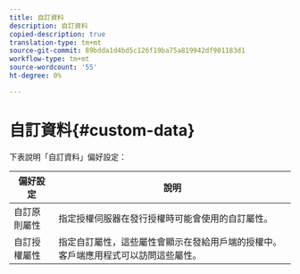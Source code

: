 ```yaml
---
title: 自訂資料
description: 自訂資料
copied-description: true
translation-type: tm+mt
source-git-commit: 89bdda1d4bd5c126f19ba75a819942df901183d1
workflow-type: tm+mt
source-wordcount: '55'
ht-degree: 0%

---
```



# 自訂資料{#custom-data}

下表說明「自訂資料」偏好設定：

| 偏好設定 | 說明 |
|---|---|
| 自訂原則屬性 | 指定授權伺服器在發行授權時可能會使用的自訂屬性。 |
| 自訂授權屬性 | 指定自訂屬性，這些屬性會顯示在發給用戶端的授權中。 客戶端應用程式可以訪問這些屬性。 |

